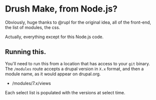 # Drush Make, from Node.js?

Obviously, huge thanks to @rupl for the original idea, all of the front-end, the list of modules, the css.

Actually, everything except for this Node.js code.

## Running this.

You'll need to run this from a location that has access to your `git` binary. The `/modules` route accepts a drupal version in `X.x` format, and then a module name, as it would appear on drupal.org.

* /modules/7.x/views

Each select list is populated with the versions at select time.
